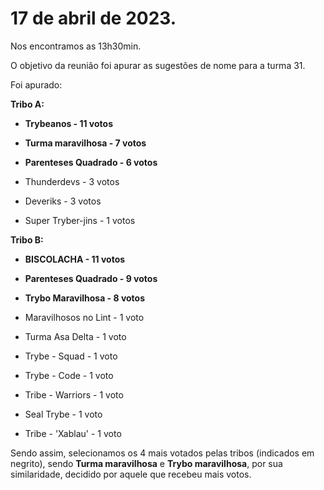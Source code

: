 # 17 de abril de 2023. 

Nos encontramos as 13h30min.

O objetivo da reunião foi apurar as sugestões de nome para a turma 31. 

Foi apurado:

**Tribo A:**

* **Trybeanos - 11 votos**
 
* **Turma maravilhosa - 7 votos**

* **Parenteses Quadrado - 6 votos**

* Thunderdevs - 3 votos

* Deveriks - 3 votos

* Super Tryber-jins - 1 votos

**Tribo B:**

* **BISCOLACHA - 11 votos**

* **Parenteses Quadrado - 9 votos**

* **Trybo Maravilhosa - 8 votos**

* Maravilhosos no Lint - 1 voto

* Turma Asa Delta - 1 voto

* Trybe - Squad - 1 voto

* Trybe - Code - 1 voto

* Tribe - Warriors - 1 voto

* Seal Trybe - 1 voto

* Tribe - 'Xablau' - 1 voto

Sendo assim, selecionamos os 4 mais votados pelas tribos (indicados em negrito), sendo **Turma maravilhosa** e **Trybo maravilhosa**, por sua similaridade, decidido por aquele que recebeu mais votos.
